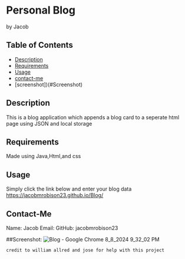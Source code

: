 # Personal Blog
  by Jacob
  
  ## Table of Contents
  - [Description](#description)
  - [Requirements](#requirements)
  - [Usage](#usage)
  - [contact-me](#contact-me)
  - [screenshot])(#Screenshot)
    
    
  
  ## Description
  This is a blog application which appends a blog card to a seperate html page using JSON and local storage
  ## Requirements
  Made using Java,Html,and css
  ## Usage
  Simply click the link below and enter your blog data
  https://jacobmrobison23.github.io/Blog/
  
  ## Contact-Me
  Name: Jacob
  Email: 
    GitHub: jacobmrobison23



  ##Screenshot:
  ![Blog - Google Chrome 8_8_2024 9_32_02 PM](https://github.com/user-attachments/assets/e0684372-fabd-41e3-9562-1bd449f8d43c)


    credit to william allred and jose for help with this project


  
